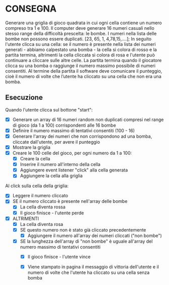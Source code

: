 # CONSEGNA
Generare una griglia di gioco quadrata in cui ogni cella contiene un numero compreso tra 1 e 100.
Il computer deve generare 16 numeri casuali nello stesso range della difficoltà prescelta: le bombe.
I numeri nella lista delle bombe non possono essere duplicati.
[23, 65, 1, 4,78,15,....];
In seguito l'utente clicca su una cella: se il numero è presente nella lista dei numeri generati - abbiamo calpestato una bomba - la cella si colora di rosso e la partita termina, altrimenti la cella cliccata si colora di rosa e l'utente può continuare a cliccare sulle altre celle.
La partita termina quando il giocatore clicca su una bomba o raggiunge il numero massimo possibile di numeri consentiti.
Al termine della partita il software deve comunicare il punteggio, cioè il numero di volte che l’utente ha cliccato su una cella che non era una bomba.

## Esecuzione
Quando l'utente clicca sul bottone "start": 
- [X] Generare un array di 16 numeri random non duplicati compresi nel range di gioco (da 1 a 100) corrispondenti alle 16 bombe
- [X] Definire il numero massimo di tentativi consentiti (100 - 16)
- [X] Generare l'array dei numeri che non corrispondono ad una bomba, cliccate dall'utente, per avere il punteggio
- [X] Mostrare la griglia
- [X] Creare le 100 celle del gioco, per ogni numero da 1 a 100:
    - [X] Creare la cella
    - [X] Inserire il numero all'interno della cella
    - [x] Aggiungere event listener "click" alla cella generata
    - [X] Aggiungere la cella alla griglia

Al click sulla cella della griglia: 
- [X] Leggere il numero cliccato
- [X] SE il numero cliccato è presente nell'array delle bombe 
    - [X] La cella diventa rossa
    - [X] Il gioco finisce - l'utente perde
- [X] ALTRIMENTI
    - [X] La cella diventa rosa
    - [X] SE questo numero non è stato già cliccato precedentemente
        - [X] Aggiungere il numero all'array dei numeri cliccati ("non bombe")
    - [X] SE la lunghezza dell'array di "non bombe" è uguale all'array del numero massimo di tentativi consentiti
        - [X] Il gioco finisce - l'utente vince 
        - [X] Viene stampato in pagina il messaggio di vittoria dell'utente e il numero di volte che l'utente ha cliccato su una cella senza bomba



